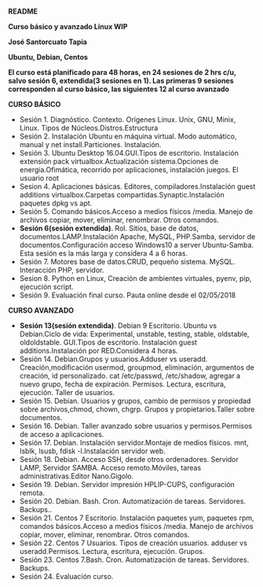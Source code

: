**README**

**Curso básico y avanzado Linux WIP**

**José Santorcuato Tapia**


**Ubuntu, Debian, Centos**

**El curso está planificado para 48 horas, en 24 sesiones de 2 hrs c/u, salvo sesión 6, extendida(3 sesiones en 1). Las primeras 9 sesiones corresponden al curso básico, las siguientes 12 al curso avanzado**

**CURSO BÁSICO**

- Sesión 1. Diagnóstico. Contexto. Orígenes Linux. Unix, GNU, Minix, Linux. Tipos de Núcleos.Distros.Estructura
- Sesión 2. Instalación Ubuntu en máquina virtual. Modo automático, manual y net install.Particiones. Instalación.
- Sesión 3. Ubuntu Desktop 16.04.GUI.Tipos de escritorio. Instalación extensión pack  virtualbox.Actualización sistema.Opciones de energia.Ofimática, recorrido por aplicaciones, instalación juegos. El usuario root
- Sesion 4. Aplicaciones básicas. Editores, compiladores.Instalación guest additions virtualbox.Carpetas compartidas.Synaptic.Instalación  paquetes dpkg vs apt.
- Sesión 5. Comando básicos.Acceso a medios físicos /media. Manejo de archivos copiar, mover, eliminar, renombrar. Otros comandos.
- **Sesión 6(sesión extendida)**. Rol. Sitios, base de datos, documentos.LAMP.Instalación Apache, MySQL, PHP.Samba, servidor de documentos.Configuración acceso Windows10 a server Ubuntu-Samba. Esta sesión es la más larga y considera 4 a 6 horas.
- Sesión 7. Motores base de datos.CRUD, pequeño sistema. MySQL. Interacción PHP, servidor.
- Sesion 8. Python en Linux, Creación de ambientes virtuales, pyenv, pip, ejecución script.
- Sesión 9. Evaluación final curso. Pauta online desde el 02/05/2018

**CURSO AVANZADO**
-  **Sesión 13(sesión extendida)**. Debian 9 Escritorio. Ubuntu vs Debian.Ciclo de vida: Experimental, unstable, testing, stable, oldstable, oldoldstable.  GUI.Tipos de escritorio. Instalación guest additions.Instalación por RED.Considera 4 horas.
- Sesión 14. Debian.Grupos y usuarios.Adduser vs useradd. Creación,modificación usermod, groupmod, eliminación, argumentos de creación, id personalizado. cat /etc/passwd, /etc/shadow, agregar a nuevo grupo, fecha de expiración. Permisos. Lectura, escritura, ejecución. Taller de usuarios.
- Sesión 15. Debian. Usuarios y grupos, cambio de permisos y propiedad sobre archivos,chmod, chown, chgrp. Grupos y propietarios.Taller sobre documentos.
- Sesión 16. Debian. Taller avanzado sobre usuarios y permisos.Permisos de acceso a aplicaciones.
- Sesión 17. Debian. Instalación servidor.Montaje de medios físicos. mnt, lsblk, lsusb, fdisk -l.Instalación servidor web.
- Sesión 18. Debian. Acceso SSH, desde otros ordenadores. Servidor LAMP, Servidor SAMBA. Acceso remoto.Móviles, tareas administrativas.Editor Nano.Gigolo.
- Sesión 19. Debian. Servidor impresión HPLIP-CUPS, configuración remota.
- Sesión 20. Debian. Bash. Cron. Automatización de tareas. Servidores. Backups..
- Sesión 21. Centos 7 Escritorio. Instalación paquetes yum, paquetes rpm, comandos básicos.Acceso a medios físicos /media. Manejo de archivos copiar, mover, eliminar, renombrar. Otros comandos.
- Sesión 22. Centos 7 Usuarios. Tipos de creación usuarios. adduser vs useradd.Permisos. Lectura, escritura, ejecución. Grupos.
- Sesión 23. Centos 7.Bash. Cron. Automatización de tareas. Servidores. Backups.
- Sesión 24. Evaluación curso.
